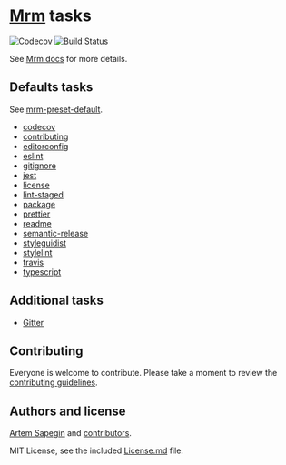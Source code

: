 # [Mrm](https://github.com/sapegin/mrm) tasks

[![Codecov](https://codecov.io/gh/sapegin/mrm-tasks/branch/master/graph/badge.svg)](https://codecov.io/gh/sapegin/mrm-tasks) [![Build Status](https://travis-ci.org/sapegin/mrm-tasks.svg)](https://travis-ci.org/sapegin/mrm-tasks)

See [Mrm docs](https://github.com/sapegin/mrm#usage) for more details.

## Defaults tasks

See [mrm-preset-default](https://github.com/sapegin/mrm-tasks/tree/master/packages/mrm-preset-default).

<!-- textlint-disable terminology -->

- [codecov](https://github.com/sapegin/mrm-tasks/tree/master/packages/mrm-task-codecov)
- [contributing](https://github.com/sapegin/mrm-tasks/tree/master/packages/mrm-task-contributing)
- [editorconfig](https://github.com/sapegin/mrm-tasks/tree/master/packages/mrm-task-editorconfig)
- [eslint](https://github.com/sapegin/mrm-tasks/tree/master/packages/mrm-task-eslint)
- [gitignore](https://github.com/sapegin/mrm-tasks/tree/master/packages/mrm-task-gitignore)
- [jest](https://github.com/sapegin/mrm-tasks/tree/master/packages/mrm-task-jest)
- [license](https://github.com/sapegin/mrm-tasks/tree/master/packages/mrm-task-license)
- [lint-staged](https://github.com/sapegin/mrm-tasks/tree/master/packages/mrm-task-lint-staged)
- [package](https://github.com/sapegin/mrm-tasks/tree/master/packages/mrm-task-package)
- [prettier](https://github.com/sapegin/mrm-tasks/tree/master/packages/mrm-task-prettier)
- [readme](https://github.com/sapegin/mrm-tasks/tree/master/packages/mrm-task-readme)
- [semantic-release](https://github.com/sapegin/mrm-tasks/tree/master/packages/mrm-task-semantic-release)
- [styleguidist](https://github.com/sapegin/mrm-tasks/tree/master/packages/mrm-task-styleguidist)
- [stylelint](https://github.com/sapegin/mrm-tasks/tree/master/packages/mrm-task-stylelint)
- [travis](https://github.com/sapegin/mrm-tasks/tree/master/packages/mrm-task-travis)
- [typescript](https://github.com/sapegin/mrm-tasks/tree/master/packages/mrm-task-typescript)

<!-- textlint-enable -->

## Additional tasks

- [Gitter](https://github.com/sapegin/mrm-tasks/tree/master/packages/mrm-task-gitter)

## Contributing

Everyone is welcome to contribute. Please take a moment to review the [contributing guidelines](Contributing.md).

## Authors and license

[Artem Sapegin](http://sapegin.me) and [contributors](https://github.com/sapegin/mrm-tasks/graphs/contributors).

MIT License, see the included [License.md](License.md) file.
